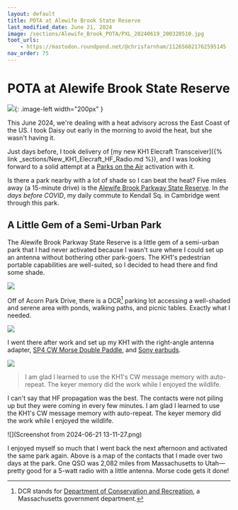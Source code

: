 ```yaml
---
layout: default
title: POTA at Alewife Brook State Reserve
last_modified_date: June 21, 2024
image: /sections/Alewife_Brook_POTA/PXL_20240619_200320510.jpg
toot_urls:
    - https://mastodon.roundpond.net/@chrisfarnham/112656021762595145
nav_order: 75
---
```


# POTA at Alewife Brook State Reserve

![](PXL_20240619_121551103.jpg){: .image-left width="200px" }

This June 2024, we're dealing with a heat advisory across the East Coast of the US. I took Daisy out early in the morning to avoid the heat, but she wasn't having it.

Just days before, I took delivery of [my new KH1 Elecraft Transceiver]({% link _sections/New_KH1_Elecraft_HF_Radio.md %}), and I was looking forward to a solid attempt at a [Parks on the Air](https://parksontheair.com/) activation with it.

Is there a park nearby with a lot of shade so I can beat the heat? Five miles away (a 15-minute drive) is the [Alewife Brook Parkway State Reserve](https://pota.app/#/park/US-8399). In *the days before COVID*, my daily commute to Kendall Sq. in Cambridge went through this park.

## A Little Gem of a Semi-Urban Park

The Alewife Brook Parkway State Reserve is a little gem of a semi-urban park that I had never activated because I wasn't sure where I could set up an antenna without bothering other park-goers. The KH1's pedestrian portable capabilities are well-suited, so I decided to head there and find some shade.

![](PXL_20240619_194410237.jpg)

Off of Acorn Park Drive, there is a DCR[^1] parking lot accessing a well-shaded and serene area with ponds, walking paths, and picnic tables. Exactly what I needed.

[^1]: DCR stands for [Department of Conservation and Recreation](https://www.mass.gov/orgs/department-of-conservation-recreation), a Massachusetts government department.

![](PXL_20240619_200320510.jpg)

I went there after work and set up my KH1 with the right-angle antenna adapter, [SP4 CW Morse Double Paddle](https://cwmorse.us/products/sp4-sota-pota-cw-morse-magnetic-paddle-by-n0sa), and [Sony earbuds](https://www.amazon.com/dp/B00IJXBX74).

![](PXL_20240620_215226701.jpg)

> I am glad I learned to use the KH1's CW message memory with auto-repeat. The keyer memory did the work while I enjoyed the wildlife.

I can't say that HF propagation was the best. The contacts were not piling up but they were coming in every few minutes. I am glad I learned to use the KH1's CW message memory with auto-repeat. The keyer memory did the work while I enjoyed the wildlife.

![](Screenshot from 2024-06-21 13-11-27.png)

I enjoyed myself so much that I went back the next afternoon and activated the same park again. Above is a map of the contacts that I made over two days at the park. One QSO was 2,082 miles from Massachusetts to Utah—pretty good for a 5-watt radio with a little antenna. Morse code gets it done!

